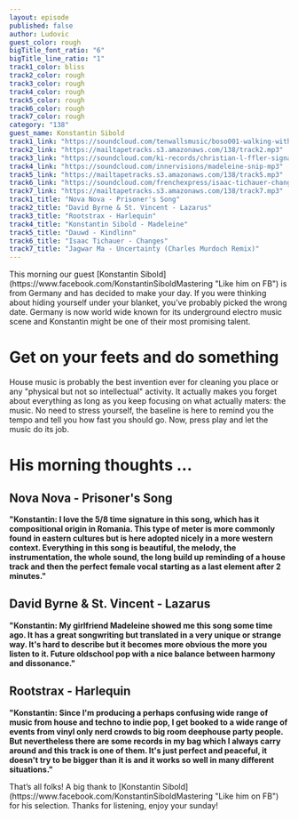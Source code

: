 ```yaml
---
layout: episode
published: false
author: Ludovic
guest_color: rough
bigTitle_font_ratio: "6"
bigTitle_line_ratio: "1"
track1_color: bliss
track2_color: rough
track3_color: rough
track4_color: rough
track5_color: rough
track6_color: rough
track7_color: rough
category: "138"
guest_name: Konstantin Sibold
track1_link: "https://soundcloud.com/tenwallsmusic/boso001-walking-with-elephants"
track2_link: "https://mailtapetracks.s3.amazonaws.com/138/track2.mp3"
track3_link: "https://soundcloud.com/ki-records/christian-l-ffler-signals"
track4_link: "https://soundcloud.com/innervisions/madeleine-snip-mp3"
track5_link: "https://mailtapetracks.s3.amazonaws.com/138/track5.mp3"
track6_link: "https://soundcloud.com/frenchexpress/isaac-tichauer-changes"
track7_link: "https://mailtapetracks.s3.amazonaws.com/138/track7.mp3"
track1_title: "Nova Nova - Prisoner's Song"
track2_title: "David Byrne & St. Vincent - Lazarus"
track3_title: "Rootstrax - Harlequin"
track4_title: "Konstantin Sibold - Madeleine"
track5_title: "Dauwd - Kindlinn"
track6_title: "Isaac Tichauer - Changes"
track7_title: "Jagwar Ma - Uncertainty (Charles Murdoch Remix)"
---
```


<p id="introduction">
This morning our guest [Konstantin Sibold](https://www.facebook.com/KonstantinSiboldMastering "Like him on FB") is from Germany and has decided to make your day. If you were thinking about hiding yourself under your blanket, you’ve probably picked the wrong date. Germany is now world wide known for its underground electro music scene and Konstantin might be one of their most promising talent.</p>

# Get on your feets and do something
House music is probably the best invention ever for cleaning you place or any "physical but not so intellectual" activity. It actually makes you forget about everything as long as you keep focusing on what actually maters: the music. No need to stress yourself, the baseline is here to remind you the tempo and tell you how fast you should go. Now, press play and let the music do its job.

# His morning thoughts ...

## Nova Nova - Prisoner's Song
**"**Konstantin: I love the 5/8 time signature in this song, which has it compositional origin in Romania. This type of meter is more commonly found in eastern cultures but is here adopted nicely in a more western context. Everything in this song is beautiful, the melody, the instrumentation, the whole sound, the long build up reminding of a house track and then the perfect female vocal starting as a last element after 2 minutes.**"**

## David Byrne & St. Vincent - Lazarus
**"**Konstantin: My girlfriend Madeleine showed me this song some time ago. It has a great songwriting but translated in a very unique or strange way. It's hard to describe but it becomes more obvious the more you listen to it. Future oldschool pop with a nice balance between harmony and dissonance.**"**

## Rootstrax - Harlequin
**"**Konstantin: Since I'm producing a perhaps confusing wide range of music from house and techno to indie pop, I get booked to a wide range of events from vinyl only nerd crowds to big room deephouse party people. But nevertheless there are some records in my bag which I always carry around and this track is one of them. It's just perfect and peaceful, it doesn't try to be bigger than it is and it works so well in many different situations.**"**

<p id="outroduction">
That’s all folks! A big thank to [Konstantin Sibold](https://www.facebook.com/KonstantinSiboldMastering "Like him on FB") for his selection. Thanks for listening, enjoy your sunday!
</p>